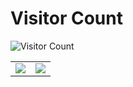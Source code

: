 <!--
**sqlsec/sqlsec** is a ✨ _special_ ✨ repository because its `README.md` (this file) appears on your GitHub profile.

Here are some ideas to get you started:

- 🔭 I’m currently working on ...
- 🌱 I’m currently learning ...
- 👯 I’m looking to collaborate on ...
- 🤔 I’m looking for help with ...
- 💬 Ask me about ...
- 📫 How to reach me: ...
- 😄 Pronouns: ...
- ⚡ Fun fact: ...
-->
# Visitor Count
![Visitor Count](https://profile-counter.glitch.me/sqlsec/count.svg)

<table>
    <tr>
        <td >
            <center><img src="https://github-readme-stats.vercel.app/api?username=wleelw&show_icons=true&hide_border=true&theme=chartreuse-dark" ></center>
        </td>
        <td >
            <center><img src="https://github-readme-stats.vercel.app/api?username=wleelw&show_icons=true&hide_border=true&theme=highcontrast" ></center>
        </td>
    </tr>
</table>
